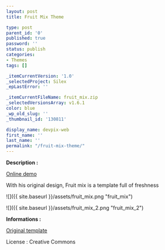 ```yaml
---
layout: post
title: Fruit Mix Theme

type: post
parent_id: '0'
published: true
password: ''
status: publish
categories:
- Themes
tags: []

_itemCurrentVersion: '1.0'
_selectedProject: Silex
_epLastError: ''

_itemCurrentFileName: fruit_mix.zip
_selectedVersionsArray: v1.6.1
color: blue
_wp_old_slug: ''
_thumbnail_id: '130811'

display_name: devpix-web
first_name: ''
last_name: ''
permalink: "/fruit-mix-theme/"
---
```


**Description :**

[Online demo](http://silexprod.com/silex_cifacom20102011/?/fruit_mix "Online Demo")

With his original design, Fruit mix is a template full of freshness

![]({{ site.baseurl }}/assets/fruit_mix.png "fruit_mix")

![]({{ site.baseurl }}/assets/fruit_mix_2.png "fruit_mix_2")

**Informations :**

[Original template](http://www.templatemo.com/preview/templatemo_238_fruit_mix)

License
: Creative Commons
